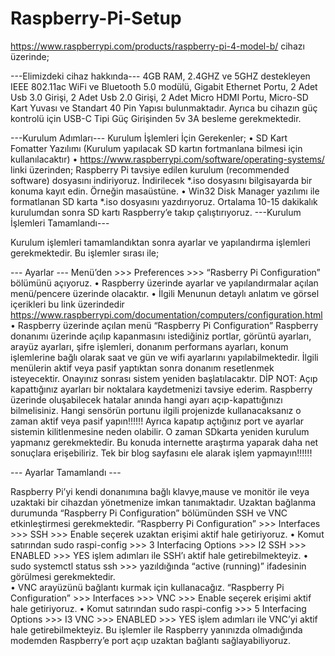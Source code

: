 # Raspberry-Pi-Setup

https://www.raspberrypi.com/products/raspberry-pi-4-model-b/ cihazı üzerinde;

---Elimizdeki cihaz hakkında---
4GB RAM,
2.4GHZ ve 5GHZ destekleyen IEEE 802.11ac WiFi ve Bluetooth 5.0 modülü,
Gigabit Ethernet Portu,
2 Adet Usb 3.0 Girişi,
2 Adet Usb 2.0 Girişi,
2 Adet Micro HDMI Portu,
Micro-SD Kart Yuvası ve
Standart 40 Pin Yapısı bulunmaktadır.
Ayrıca bu cihazın güç kontrolü için USB-C Tipi Güç Girişinden 5v 3A besleme gerekmektedir.

---Kurulum Adımları---
Kurulum İşlemleri İçin Gerekenler;
•	SD Kart Fomatter Yazılımı (Kurulum yapılacak SD kartın fortmanlana bilmesi için kullanılacaktır)
•	https://www.raspberrypi.com/software/operating-systems/ linki üzerinden; Raspberry Pi tavsiye edilen kurulum (recommended software) dosyasını indiriyoruz. İndirilecek *.iso dosyasını bilgisayarda bir konuma kayıt edin. Örneğin masaüstüne.
•	Win32 Disk Manager yazılımı ile formatlanan SD karta *.iso dosyasını yazdırıyoruz. Ortalama 10-15 dakikalık kurulumdan sonra SD kartı Raspberry’e takıp çalıştırıyoruz. 
---Kurulum İşlemleri Tamamlandı---

Kurulum işlemleri tamamlandıktan sonra ayarlar ve yapılandırma işlemleri gerekmektedir. Bu işlemler sırası ile;

--- Ayarlar ---
Menü’den >>> Preferences >>> “Rasberry Pi Configuration” bölümünü açıyoruz. 
•	Raspberry üzerinde ayarlar ve yapılandırmalar açılan menü/pencere üzerinde olacaktır.
•	İlgili Menunun detaylı anlatım ve görsel içerikleri bu link üzerindedir https://www.raspberrypi.com/documentation/computers/configuration.html 
•	Raspberry üzerinde açılan menü “Raspberry Pi Configuration” Raspberry donanımı üzerinde açılıp kapanmasını istediğiniz portlar, görüntü ayarları, arayüz ayarları, şifre işlemleri, donanım performans ayarları, konum işlemlerine bağlı olarak saat ve gün ve wifi ayarlarını yapılabilmektedir. İlgili menülerin aktif veya pasif yaptıktan sonra donanım resetlenmek isteyecektir. Onayınız sonrası sistem yeniden başlatılacaktır. 
DİP NOT: Açıp kapattığınız ayarları bir noktalara kaydetmenizi tavsiye ederim. Raspberry üzerinde oluşabilecek hatalar anında hangi ayarı açıp-kapattığınızı bilmelisiniz. Hangi sensörün portunu ilgili projenizde kullanacaksanız o zaman aktif veya pasif yapın!!!!!! Ayrıca kapatıp açtığınız port ve ayarlar sistemin kilitlenmesine neden olabilir. O zaman SDkarta yeniden kurulum yapmanız gerekmektedir. Bu konuda internette araştırma yaparak daha net sonuçlara erişebiliriz. Tek bir blog sayfasını ele alarak işlem yapmayın!!!!!!

--- Ayarlar Tamamlandı ---

Raspberry Pi’yi kendi donanımına bağlı klavye,mause ve monitör ile veya uzaktaki bir cihazdan yönetmenize imkan tanımaktadır. Uzaktan bağlanma durumunda “Raspberry Pi Configuration”  bölümünden SSH ve VNC etkinleştirmesi gerekmektedir. 
“Raspberry Pi Configuration”  >>> Interfaces >>> SSH >>> Enable seçerek uzaktan erişimi aktif hale getiriyoruz. 
•	Komut satırından sudo raspi-config >>> 3 Interfacing Options >>> I2 SSH >>> ENABLED >>> YES işlem adımları ile SSH’ı aktif hale getirebilmekteyiz. 
•	sudo systemctl status ssh >>> yazıldığında “active (running)” ifadesinin görülmesi gerekmektedir.  
•	VNC arayüzünü bağlantı kurmak için kullanacağız. “Raspberry Pi Configuration”  >>> Interfaces >>> VNC >>> Enable seçerek erişimi aktif hale getiriyoruz.
•	Komut satırından sudo raspi-config >>> 5 Interfacing Options >>> I3 VNC >>> ENABLED >>> YES işlem adımları ile VNC’yi aktif hale getirebilmekteyiz. 
Bu işlemler ile Raspberry yanınızda olmadığında modemden Raspberry’e port açıp uzaktan bağlantı sağlayabiliyoruz.


